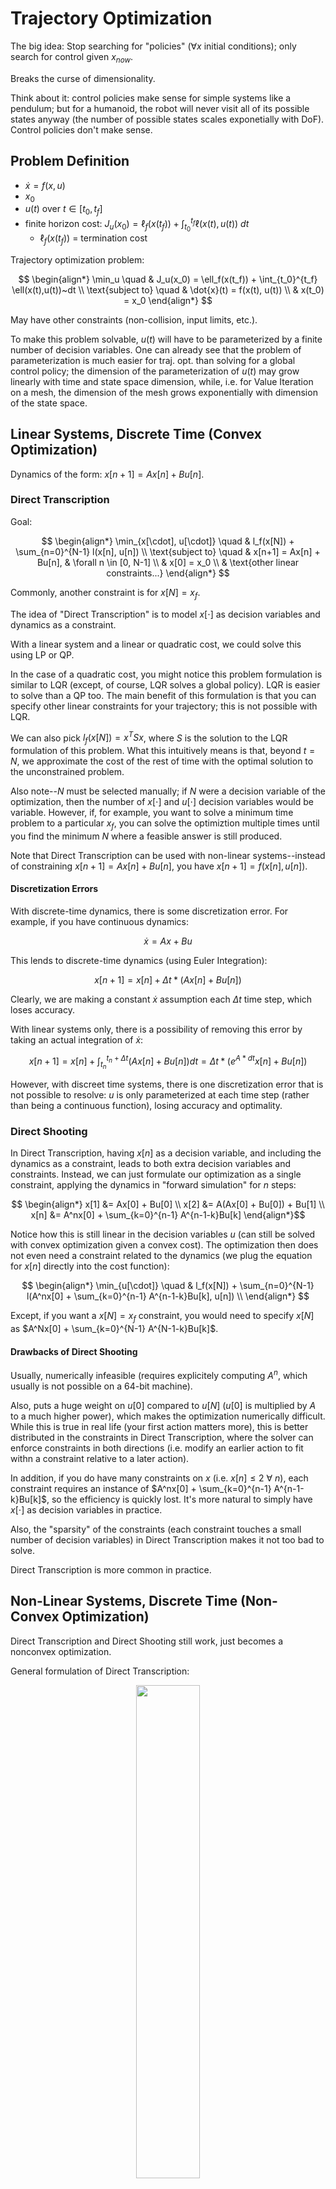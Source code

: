 # Trajectory Optimization

The big idea: Stop searching for "policies" ($\forall x$ initial conditions); only search for control given $x_{now}$.

Breaks the curse of dimensionality.

Think about it: control policies make sense for simple systems like a pendulum; but for a humanoid, the robot will never visit all of its possible states anyway (the number of possible states scales exponetially with DoF). Control policies don't make sense.

## Problem Definition

 - $\dot{x} = f(x,u)$
 - $x_0$
 - $u(t)$ over $t \in [t_0, t_f]$
 - finite horizon cost: $J_u(x_0) = \ell_f(x(t_f)) + \int_{t_0}^{t_f} \ell(x(t),u(t))~dt$
   - $\ell_f(x(t_f))$ = termination cost

Trajectory optimization problem:

$$ \begin{align*}
    \min_u \quad & J_u(x_0) = \ell_f(x(t_f)) + \int_{t_0}^{t_f} \ell(x(t),u(t))~dt \\
    \text{subject to} \quad & \dot{x}(t) = f(x(t), u(t)) \\
    & x(t_0) = x_0
\end{align*} $$

May have other constraints (non-collision, input limits, etc.).

To make this problem solvable, $u(t)$ will have to be parameterized by a finite number of decision variables. One can already see that the problem of parameterization is much easier for traj. opt. than solving for a global control policy; the dimension of the parameterization of $u(t)$ may grow linearly with time and state space dimension, while, i.e. for Value Iteration on a mesh, the dimension of the mesh grows exponentially with dimension of the state space.


## Linear Systems, Discrete Time (Convex Optimization)

Dynamics of the form: $x[n+1] = Ax[n] + Bu[n]$.

### Direct Transcription

Goal:

$$ \begin{align*}
    \min_{x[\cdot], u[\cdot]} \quad & l_f(x[N]) + \sum_{n=0}^{N-1} l(x[n], u[n]) \\
    \text{subject to} \quad & x[n+1] = Ax[n] + Bu[n], & \forall n \in [0, N-1] \\
    & x[0] = x_0 \\
    & \text{other linear constraints...}
\end{align*} $$

Commonly, another constraint is for $x[N] = x_f$.

The idea of "Direct Transcription" is to model $x[\cdot]$ as decision variables and dynamics as a constraint.

With a linear system and a linear or quadratic cost, we could solve this using LP or QP.

In the case of a quadratic cost, you might notice this problem formulation is similar to LQR (except, of course, LQR solves a global policy). LQR is easier to solve than a QP too. The main benefit of this formulation is that you can specify other linear constraints for your trajectory; this is not possible with LQR.

We can also pick $l_f(x[N]) = x^T S x$, where $S$ is the solution to the LQR formulation of this problem. What this intuitively means is that, beyond $t=N$, we approximate the cost of the rest of time with the optimal solution to the unconstrained problem.

Also note--$N$ must be selected manually; if $N$ were a decision variable of the optimization, then the number of $x[\cdot]$ and $u[\cdot]$ decision variables would be variable. However, if, for example, you want to solve a minimum time problem to a particular $x_f$, you can solve the optimiztion multiple times until you find the minimum $N$ where a feasible answer is still produced.

Note that Direct Transcription can be used with non-linear systems--instead of constraining $x[n+1] = Ax[n] + Bu[n]$, you have $x[n+1] = f(x[n], u[n])$.

#### Discretization Errors

With discrete-time dynamics, there is some discretization error. For example, if you have continuous dynamics:

$$ \dot{x} = Ax + Bu $$

This lends to discrete-time dynamics (using Euler Integration):

$$ x[n+1] = x[n] + \Delta t * (Ax[n] + Bu[n]) $$

Clearly, we are making a constant $\dot{x}$ assumption each $\Delta t$ time step, which loses accuracy.

With linear systems only, there is a possibility of removing this error by taking an actual integration of $\dot{x}$: 

$$ x[n+1] = x[n] + \int_{t_n}^{t_n + \Delta t} (Ax[n] + Bu[n])dt = \Delta t*(e^{A*dt} x[n] + Bu[n]) $$

However, with discreet time systems, there is one discretization error that is not possible to resolve: $u$ is only parameterized at each time step (rather than being a continuous function), losing accuracy and optimality.


### Direct Shooting

In Direct Transcription, having $x[n]$ as a decision variable, and including the dynamics as a constraint, leads to both extra decision variables and constraints. Instead, we can just formulate our optimization as a single constraint, applying the dynamics in "forward simulation" for $n$ steps:

$$ \begin{align*}
x[1] &= Ax[0] + Bu[0] \\
x[2] &= A(Ax[0] + Bu[0]) + Bu[1] \\
x[n] &= A^nx[0] + \sum_{k=0}^{n-1} A^{n-1-k}Bu[k]  \end{align*}$$

Notice how this is still linear in the decision variables $u$ (can still be solved with convex optimization given a convex cost). The optimization then does not even need a constraint related to the dynamics (we plug the equation for $x[n]$ directly into the cost function):

$$ \begin{align*}
    \min_{u[\cdot]} \quad & l_f(x[N]) + \sum_{n=0}^{N-1} l(A^nx[0] + \sum_{k=0}^{n-1} A^{n-1-k}Bu[k], u[n]) \\
\end{align*} $$

Except, if you want a $x[N] = x_f$ constraint, you would need to specify $x[N]$ as $A^Nx[0] + \sum_{k=0}^{N-1} A^{N-1-k}Bu[k]$.

#### Drawbacks of Direct Shooting

Usually, numerically infeasible (requires explicitely computing $A^n$, which usually is not possible on a 64-bit machine).

Also, puts a huge weight on $u[0]$ compared to $u[N]$ ($u[0]$ is multiplied by $A$ to a much higher power), which makes the optimization numerically difficult. While this is true in real life (your first action matters more), this is better distributed in the constraints in Direct Transcription, where the solver can enforce constraints in both directions (i.e. modify an earlier action to fit withn a constraint relative to a later action).

In addition, if you do have many constraints on $x$ (i.e. $x[n] \leq 2 ~\forall ~n$), each constraint requires an instance of $A^nx[0] + \sum_{k=0}^{n-1} A^{n-1-k}Bu[k]$, so the efficiency is quickly lost. It's more natural to simply have $x[\cdot]$ as decision variables in practice.

Also, the "sparsity" of the constraints (each constraint touches a small number of decision variables) in Direct Transcription makes it not too bad to solve. 

Direct Transcription is more common in practice.


## Non-Linear Systems, Discrete Time (Non-Convex Optimization)

Direct Transcription and Direct Shooting still work, just becomes a nonconvex optimization.

General formulation of Direct Transcription:

<center><img src="Media/direct_transcription_nonlinear.png" style="width:45%"/></center><br />

General formulation of Direct Shooting is also ~identical to the linear formulation, except you compose the nonlinear dynamics.

To better approximate continuous-time dynamics, you similarly perform an integration over $\dot{x}$ instead of an Euler integration:

<center><img src="Media/direct_transcription_nonlinear_continuous_time.png" style="width:45%"/></center><br />

There are also many numerical integrators that can perform this operation with varying speed/accuracy (https://drake.mit.edu/doxygen_cxx/group__integrators.html0). 


### Direct Collocation

In general, the formulation is very similar to direct transcription, except the input trajectory and state trajectory are parameterized as piecewise polynomial functions (specifically as first-order polynomials,and cubic polynomials, respectively).

The decision variables for the optimization are simply sample points in $u(t)$ and $x(t)$; for $u(t)$ (a first-order, linear polynomial), two samples fully define the trajectory. For $x(t)$ (a cubic spline), two samples, along with two derivatives at those samples (which can be computed using system dynamics from $x(t)$ and $u(t)$), can fully define the $x(t)$ trajectory. 

Clarification: there is a separate 1st order hold for $u(t)$ and cubic polynomial for $x(t)$ between each sample point.

The optimization does require constraints on the dynamics of the system: $x(t_{k+1}) = x(t_k) + \int_{t_k}^{t_{k+1}} f(x(t), u(t)) dt$. These constraints are applied at each collocation point of the system. The collocation points are chosen at the midpoints (in the time-axis) between each breakpoint. 

<center><img src="Media/collocation.png" style="width:45%"/></center><br />

where each $t(k)$ is a breakpoint time, and $h$ is the time step. Euler integration is used to apply the dynamics from $x(t_k)$ (sample point) to $x(t_{c,k})$ (collocation point). 

Overall, the optimization is expressed like so:


$$ \begin{align*}
    \min_{x[\cdot], u[\cdot]} \quad & l_f(x[N]) + \sum_{n=0}^{N-1} \Delta t * l(x[n], u[n]) \\
    \text{subject to} \quad & \dot{x}(t_{c,n}) = f(x(t_{c,n}), u(t_{c,n})), & \forall n \in [0, N-1] \\
    & x[0] = x_0 \\
    & \text{other linear constraints...}
\end{align*} $$

(Sidenote: we're also multiplying $\Delta t$ in the summation in the cost function because this is a continuous time formulation, where $\ell()$ returns the rate of change of cost.)

Most solvers will also allow you to apply an initial guess for $x[\cdot], u[\cdot]$.


## Trajectory Stabilization

The basic problem with direct transcription/shooting/collocation is that they solve for the trajectory given the initial state... and that is all. They don't use any feedback to ensure the robot actually follows that trajectory in real life.

Therefore, direct transcription/shooting/collocation are not enough in real life. Real life has small disturbances (plus, if you are using Euler Integration or an approximated method of integration to roll forward your dynamics, this introdues more inaccuracy) that will cause the system to miss the trajectory.

This is where Trajectory Stabilization comes into play.

### Local LQR (Linearizing around Trajectory)

Call $x_0(t)$ and $u_0(t)$ the trajectory points at time $t$. We will linearize around these points.

Then, $\tilde{x}(t) = x(t) - x_0(t)$ and $\tilde{u}(t) = u(t) - u_0(t)$.

Performing the linearization using a 1st-order Taylor Series:

$$\begin{align*}
    \dot{x}(t) &= f(x_0(t), u_0(t)) + \frac{\delta f}{\delta x} \bigg |_{x_0(t),u_0(t)}(x-x_0) + \frac{\delta f}{\delta u}\bigg |_{x_0(t),u_0(t)} (u-u_0) \\ 
    &= \dot{x}_0(t) + \frac{\delta f}{\delta x}\bigg |_{x_0(t),u_0(t)} (x-x_0(t)) + \frac{\delta f}{\delta u}(u-u_0(t)) \\
    \dot{\tilde{x}}(t) &= A(t)\tilde{x} + B(t)\tilde{u}

\end{align*}$$

Notice how $A$ and $B$ are no longer constant--we call this now a time-varying system.

LQR still works even if $A$ and $B$ are time-varying, and given a finite horizon ($t_f$ = time trajectory ends). The problem formulation looks almost identical to classic LQR:

$$ \min_{u(t)} \int_{0}^{t_f} \tilde x^T(t)Q \tilde x(t) + \tilde u^T(t)R \tilde u(t) ~dt $$

$$\dot{\tilde x}(t) = A(t) \tilde x(t) + B(t) \tilde u(t)$$

The solution looks like this (the optimal cost-to-go is now a function of time because the horizon is finite (intuitively, being at a far-away state at $t=0$ is much less bad thn being at a far-away state at $t$ close to $t_f$))  (where $S(t) \succ 0$):

$$J^*(x,t) = \tilde x^TS(t) \tilde x $$

$$\tilde u^* = -K(t) \tilde x$$

This simple control strategy--re-linearizing and re-applying LQR with a finite-horizon at a fixed loop speed--can achieve very robust control with real world disturbances.

Note: LQR assumes the target state can be reached by $t_f$. In the classic (infinite-horizon) LQR case, the target state can obviously be reached in infinite time. In the finite-horizon LQR case, we are giving the controller authority over the duration of the trajectory.

Note: using LQR to solve means we cannot add other constraints like input limits or state constraints.

Note: you ***can*** have even $Q$ and $R$ be functions of time.

Note: Having a cost-to-go function that is a function of time --> HJB equation is slightly different (has additional partial derivative w.r.t time term): 
$$ 0 = \min_u \bigg [\ell(x, u) + \frac{\delta J^*}{\delta  x} \bigg|_{x,t} f_c(x, u) + \frac{\delta J^*}{\delta  t} \bigg|_{x,t} \bigg ] $$

This means the solution for $S(t)$ is also different: $Q-S(t)B(t)R^{-1}B^T(t)S(t) + 2S(t)A(t) = -\dot{S}(t)$




#### Limitation of Time-Varying Linearization

Trajectories are solved as functions of time. Therefore, if there are unexpected forces/dynamics applied on the system, the nominal point around which linearization is done, $x_0, u_0$, will continue moving forward in time even though the system is no longer following the trajectory; in this case, $\tilde{x}$ and $\tilde{u}$ can increase significantly, making the linearization less and less accurate. The control policy can fail in this case.

Simply remapping time by always performing the linearization around the nearest $x, u$ on the trajectory to the current $x, u$, can introduce other instabilities, so is not a good option either. TODO: give example


### Time-Varying Lyapunov

If we locally linearize as with the "Local LQR" method, we can analyze the stability of the resulting time-varying system. We can write time-varying Lyapunov conditions:

$$\forall t \quad V(x, t) \succ 0, ~V(0, t) = 0$$
$$ \dot{V}(t, x) = \frac{\delta V}{\delta x} f(x) + \frac{\delta V}{\delta t} \preceq 0$$

Or, if we're interested in how much perturbation around the planned trajectory the system can take to still arrive at the target state (i.e. certifying regions of attraction):

$$ V(x, t) \leq \rho(t) \implies \dot{V}(x, t) \leq \dot{\rho}(t) \quad \forall t \in [t_0, t_f] $$

where we can parameterize $\rho(t)$ as a polynomial. 

Using LQR as our controller, we get an optimal cost-to-go function $ J^*(x) = x^T Sx $ (where $S \succ 0$) that we can use as our Lyapunov function (recall that cost-to-go functions are weakly decreasing). Then, $\rho(t)$ can be solved with an SOS optimization:

Common in practice is to actually sample discrete times along the trajectory and solve for $\rho$ at each sample to get an approximation of $\rho(t)$. To solve for each $\rho$, we use the method discussed in *4) Lyapunov Analysis*:

<center><img src="Media/roa_opt.png" style="width:45%"/></center><br />

where $d$ is a fixed positive integer, and we use the appropriate $A(t), B(t), K(t), S(t)$ for the sampled time.

Knowing $\rho(t)$ gives us an idea of the size of the region of stability for the system and controller (this is simply an analysis tool).


### Model Predictive Control (MPC)

**Repeat every time step:**
1. Estimate current state $\hat{x}$
2. Solve traj opt w/ $x[0] = \hat{x}$ for $N$ steps into the future ("receding horizon"), i.e. using direct collocation
3. Execute $u[0]$ and let dynamics evolve

Note: you must solve the traj opt multiple steps into the future even if you discard $u[1] ... u[N]$, since you cannot have an "optimal control" unless you consider the future.

Recursive feasibility is an important notion: if a feasible solution is found in one time step, it should not be lost in future time steps. The basic formultion of MPC does not have this; by having a receding horizon, essentially every time step, MPC adds a new constraint at a future time that has not been considered before; this constraint could cause sudden infeasibility. There are a few ideas to combat this:
 - Add a constraint that $x[k+N+1] = x^*$ (where $k$ is the current time step), where $x^*$ is the target state at the end of the trajectory. If the controller can get to $x^*$ by $t = k + N$, then it is sure to be feasible to get there in time steps beyond that. (This only works for short trajectories or very long horizons)
    - Extension: if you can define a "safe set" where you know the system can converge to $x^*$ from this set, constraint $x[k+N+1]$ to be in this set.
 - "heuristic penalty / heuristic constraint on the last couple of states" - TODO: update this


### Linear Model Predictive Control (MPC)

Same principle as MPC, but perform a linearization of the system around the current state at each time step, then perform linear optimal control (general MPC might just do a nonlinear optimization), i.e. with direct transcription or direct shooting. The reason for this is that convex optimization can give you guarantees of optimality and feasibility that non-convex optimization cannot.

This is also very similar to Local LQR, except we don't restrict ourselves to an LQR cost and optimization, so Linear MPC can still solve optimizations with other linear constraints. 

The downside to Linear MPC compared to Local LQR is 

You can, in fact combine Local LQR and Linear MPC, using LQR if you know you are far from the linear constraints, and switching to MPC otherwise. Local LQR is more computationally efficient, and Local LQR is more tractable for analysis (i.e. SOS optimization for verifying regions of attraction).



## Case Study: Perching Plane
1. Direct Collocation to solve trajectory
2. Linearization + LQR to stabilize along trajectory
3. Cost-to-go from LQR as Lyapunov function (cost-to-go strictly decreases each time step)
4. Find largest $\rho(t)$


## iLQR (Iterative LQR)

iLQR full code example: https://deepnote.com/workspace/michael-zengs-workspace-61364779-69ef-470a-9f8e-02bf2b4f369c/project/10-Trajectory-Optimization-Duplicate-604fbbf9-5cbe-438f-ab43-250212f50cd7/notebook/ilqr_driving-6003b030a7da40b2ab690aa54e6242d9

iLQR is a method of *trajectory optimization* (comparable to Direct Collocation or Direct Transcription). It is frequently paired with trajectory stabilization techniques like MPC.

The algorithm begins with an initial guess for the trajectory (i.e. linear interpolation between initial and target state) $\bar{\mathbf{x}}[\cdot], \bar{\mathbf{u}}[\cdot]$, and iteratively switches between solving Local LQR-like problems along the trajectory using approximated costs/dynamics to calculate the optimal control, and rolling these controls forward (with true costs/dynamics) to evaluate true performance of the controller and derive a new "guess" for the trajectory.

<!-- (note that $\bar{\mathbf{u}}[\cdot]$ does not matter in the initial guess--it will be overridden in the first ).  -->

**In detail, these are the steps of the algorithm:**

1. Backward Pass: The broad goal of the backward pass is to find the optimal control policy $\delta \mathbf{u}[n]^*$ that minimizes the quadratic Taylor approximation (around $\bar{\mathbf{x}}[n], \bar{\mathbf{u}}[n]$) of the Q-function $Q(\mathbf{x}[n], \mathbf{u}[n])$.

The Q-function is a recursive measure of total cost. It is defined according to the Bellman equation (recall that $Q$ is dependent on both state and action; $V$ is only dependent on state assuming you take the optimal action at that state ($Q(x[n], u^*[n]) = V(x[n])$)):

$$ Q(\mathbf{x}[n], \mathbf{u}[n]) = \ell(\mathbf{x}[n], \mathbf{u}[n])  + V(\mathbf{x}[n+1]) $$
$$ V(\mathbf{x}[n]) = \ell_f(\mathbf{x}[N]) $$

In other words, each backward pass, our primary goal is (with a quadratic approximation of the Q-function), for all $n$:

$$ \begin{aligned} \delta \mathbf{u}[n]^* &= {\arg\!\min}_{\delta \mathbf{u}[n]} \quad Q(\mathbf{x}[n], \mathbf{u}[n])  \\ 
&= {\arg\!\min}_{\delta \mathbf{u}[n]} \quad Q_n  + \begin{bmatrix} Q_{\mathbf{x},n} \\  Q_{\mathbf{u},n} \end{bmatrix} ^T  \begin{bmatrix} \delta \mathbf{x}[n] \\ \delta \mathbf{u}[n] \end{bmatrix} + \frac{1}{2}\begin{bmatrix} \delta \mathbf{x}[n] \\ \delta \mathbf{u}[n] \end{bmatrix} ^T \begin{bmatrix} Q_{\mathbf{xx},n} &  Q_{\mathbf{ux},n}^T\\  Q_{\mathbf{ux},n} & Q_{\mathbf{uu},n}\end{bmatrix}\begin{bmatrix} \delta \mathbf{x}[n] \\ \delta \mathbf{u}[n] \end{bmatrix} \end{aligned} $$

Note about notation: all $Q$ with $n$ in the subscript are evaluated at $\bar{\mathbf{x}}[n], \bar{\mathbf{u}}[n]$. The subscripts with $\mathbf{x}$ or $\mathbf{u}$ denote partial derivatives with respect to those variables.

We solve the backward pass starting from $n=N$ to $n=0$, because of the recursive nature of the Bellman equation (the value function is known only at $n=N$ and must be solved backwards to $n=0$).

To solve this $\arg\!\min_{\delta \mathbf{u}[n]}$ problem, we need to express $Q_{\mathbf{x},n}, Q_{\mathbf{u},n}, Q_{\mathbf{xx},n}, Q_{\mathbf{ux},n},$ and $Q_{\mathbf{uu},n}$ in terms of $\mathbf{x}$ and $\mathbf{u}$, which is not trivial. We can look back to the Bellman equation to try to express all the partials of $Q$ as partials of $\ell[n]$ and $V[n+1]$, since $\ell[n]$ and $V[n+1]$ are known equations in terms of $\mathbf{x}$ and $\mathbf{u}$ (we can assume by inductive hypothesis that the $V[n+1]$ and its partials were solved in the previous iteration with a base case at iteration 0: $V(\mathbf{x}[n]) = \ell_f(\mathbf{x}[N])$). We simply expand both sides of the Bellman equation using 2nd order Taylor Approximations:

$$ \begin{aligned} Q(\mathbf{x}[n], \mathbf{u}[n]) & \approx \ell_n + \begin{bmatrix}\ell_{\mathbf{x},n} \\  \ell_{\mathbf{u},n} \end{bmatrix} ^T  \begin{bmatrix} \delta \mathbf{x}[n] \\ \delta \mathbf{u}[n] \end{bmatrix} + \frac{1}{2}\begin{bmatrix} \delta \mathbf{x}[n] \\ \delta \mathbf{u}[n] \end{bmatrix} ^T \begin{bmatrix}\ell_{\mathbf{xx},n} &  \ell_{\mathbf{ux},n}^T\\  \ell_{\mathbf{ux},n} & \ell_{\mathbf{uu},n}\end{bmatrix} \begin{bmatrix} \delta \mathbf{x}[n] \\ \delta \mathbf{u}[n] \end{bmatrix}, \\ & \quad + V_{n+1} + V_{\mathbf{x},n+1}^T  \delta \mathbf{x}[n+1] + \frac{1}{2}\delta \mathbf{x}[n+1]^T V_{\mathbf{xx},n+1} \delta \mathbf{x}[n+1], \\& = Q_n + \begin{bmatrix} Q_{\mathbf{x},n} \\  Q_{\mathbf{u},n} \end{bmatrix} ^T  \begin{bmatrix} \delta \mathbf{x}[n] \\ \delta \mathbf{u}[n] \end{bmatrix} + \frac{1}{2}\begin{bmatrix} \delta \mathbf{x}[n] \\ \delta \mathbf{u}[n] \end{bmatrix} ^T \begin{bmatrix} Q_{\mathbf{xx},n} & Q_{\mathbf{ux},n}^T\\  Q_{\mathbf{ux},n} & Q_{\mathbf{uu},n}\end{bmatrix} \begin{bmatrix} \delta \mathbf{x}[n] \\ \delta \mathbf{u}[n] \end{bmatrix}.\end{aligned} $$

We'll need to expand out $\delta \mathbf{x}[n+1]$ in terms of $\mathbf{x}$ and $\mathbf{u}$:

$$
\begin{aligned}
\delta \mathbf{x}[n+1] & = \mathbf{x}[n+1] - \bar{\mathbf{x}}[n+1] \\
& = \mathbf{f}_n + \begin{bmatrix} \mathbf{f}_{\mathbf{x},n} & \mathbf{f}_{\mathbf{u},n} \end{bmatrix} 
\begin{bmatrix} \delta \mathbf{x}[n] \\ \delta \mathbf{u}[n] \end{bmatrix} - \bar{\mathbf{x}}[n+1] \\
& = \mathbf{f}_n + \begin{bmatrix} \mathbf{f}_{\mathbf{x},n} & \mathbf{f}_{\mathbf{u},n} \end{bmatrix} 
\begin{bmatrix} \delta \mathbf{x}[n] \\ \delta \mathbf{u}[n] \end{bmatrix} - \mathbf{f}(\bar{\mathbf{x}}[n], \bar{\mathbf{u}}[n]) \\
& = \begin{bmatrix} \mathbf{f}_{\mathbf{x},n} & \mathbf{f}_{\mathbf{u},n} \end{bmatrix} 
\begin{bmatrix} \delta \mathbf{x}[n] \\ \delta \mathbf{u}[n] \end{bmatrix}.
\end{aligned}
$$


Plugging in the value for $\delta \mathbf{x}[n+1]$ into the expanded Bellman equation:

$$ \begin{aligned} Q(\mathbf{x}[n], \mathbf{u}[n]) & \approx \ell_n + \begin{bmatrix}\ell_{\mathbf{x},n} \\  \ell_{\mathbf{u},n} \end{bmatrix} ^T  \begin{bmatrix} \delta \mathbf{x}[n] \\ \delta \mathbf{u}[n] \end{bmatrix} + \frac{1}{2}\begin{bmatrix} \delta \mathbf{x}[n] \\ \delta \mathbf{u}[n] \end{bmatrix} ^T \begin{bmatrix}\ell_{\mathbf{xx},n} &  \ell_{\mathbf{ux},n}^T\\  \ell_{\mathbf{ux},n} & \ell_{\mathbf{uu},n}\end{bmatrix} \begin{bmatrix} \delta \mathbf{x}[n] \\ \delta \mathbf{u}[n] \end{bmatrix}, 

\\ & \quad + V_{n+1} + V_{\mathbf{x},n+1}^T  \begin{bmatrix}\mathbf{f}_{\mathbf{x},n} &  \mathbf{f}_{\mathbf{u},n} \end{bmatrix}   \begin{bmatrix} \delta \mathbf{x}[n] \\ \delta \mathbf{u}[n] \end{bmatrix} + \frac{1}{2} \begin{bmatrix} \delta \mathbf{x}[n] \\ \delta \mathbf{u}[n] \end{bmatrix}^T \begin{bmatrix}\mathbf{f}_{\mathbf{x},n}^T \\  \mathbf{f}_{\mathbf{u},n}^T \end{bmatrix}  V_{\mathbf{xx},n+1} \begin{bmatrix}\mathbf{f}_{\mathbf{x},n} &  \mathbf{f}_{\mathbf{u},n} \end{bmatrix}   \begin{bmatrix} \delta \mathbf{x}[n] \\ \delta \mathbf{u}[n] \end{bmatrix}, 

\\& = Q_n + \begin{bmatrix} Q_{\mathbf{x},n} \\  Q_{\mathbf{u},n} \end{bmatrix} ^T  \begin{bmatrix} \delta \mathbf{x}[n] \\ \delta \mathbf{u}[n] \end{bmatrix} + \frac{1}{2}\begin{bmatrix} \delta \mathbf{x}[n] \\ \delta \mathbf{u}[n] \end{bmatrix} ^T \begin{bmatrix} Q_{\mathbf{xx},n} & Q_{\mathbf{ux},n}^T\\  Q_{\mathbf{ux},n} & Q_{\mathbf{uu},n}\end{bmatrix} \begin{bmatrix} \delta \mathbf{x}[n] \\ \delta \mathbf{u}[n] \end{bmatrix}.\end{aligned} $$

Finally, to get values of $Q_{\mathbf{x},n}, Q_{\mathbf{u},n}, Q_{\mathbf{xx},n}, Q_{\mathbf{ux},n},$ and $Q_{\mathbf{uu},n}$, we compare coefficients of each term on the left and rght side of the equation. In the end, we get:

$$ Q_{\mathbf{x},n} = \ell_\mathbf{x}^T + V_\mathbf{x}^T \mathbf{f}_\mathbf{x} \\
Q_{\mathbf{u},n} = \ell_\mathbf{u}^T + V_\mathbf{x}^T \mathbf{f}_\mathbf{u} \\
Q_{\mathbf{xx},n} = \ell_\mathbf{xx}^T + \mathbf{f}_\mathbf{x}^T V_\mathbf{xx} \mathbf{f}_\mathbf{x} \\
Q_{\mathbf{ux},n} = \ell_\mathbf{ux}^T + \mathbf{f}_\mathbf{u}^T V_\mathbf{xx} \mathbf{f}_\mathbf{x} \\
Q_{\mathbf{uu},n} = \ell_\mathbf{uu}^T + \mathbf{f}_\mathbf{u}^T V_\mathbf{xx} \mathbf{f}_\mathbf{u} $$

Now, we can solve for $\arg\!\min_{\delta \mathbf{u}[n]}$ by taking the derivative of the Q-function (notice that the Q-funtion is quadratic) and setting it to 0:

$$
0 = \frac{\partial}{\partial \delta \mathbf{u}[n]} \bigg ( Q_n  + \begin{bmatrix} Q_{\mathbf{x},n} \\  Q_{\mathbf{u},n} \end{bmatrix} ^T  \begin{bmatrix} \delta \mathbf{x}[n] \\ \delta \mathbf{u}[n] \end{bmatrix} + \frac{1}{2}\begin{bmatrix} \delta \mathbf{x}[n] \\ \delta \mathbf{u}[n] \end{bmatrix} ^T \begin{bmatrix} Q_{\mathbf{xx},n} &  Q_{\mathbf{ux},n}^T\\  Q_{\mathbf{ux},n} & Q_{\mathbf{uu},n}\end{bmatrix}\begin{bmatrix} \delta \mathbf{x}[n] \\ \delta \mathbf{u}[n] \end{bmatrix} \bigg )
$$

Expanding the right side of this equation (and ommitting terms without $\delta \mathbf{u}[n]$):

$$
0 =\frac{\partial}{\partial \delta \mathbf{u}[n]} \bigg ( Q_{\mathbf{u},n}^T \delta \mathbf{u}[n] + 2 \delta \mathbf{x}[n]^T Q_{\mathbf{ux},n}^T \delta \mathbf{u}[n] + \delta \mathbf{u}[n]^T Q_{\mathbf{uu},n} \delta \mathbf{u}[n] \bigg )~~~~~~~~~
$$

We get a solution of the form: $\delta \mathbf{u}[n]^* = k + K \delta \mathbf{x}[n]$, with:

$$
k = -Q_{\mathbf{uu}}^{-1} Q_\mathbf{u} \\
K = -Q_{\mathbf{uu}}^{-1} Q_\mathbf{ux}
$$

Finally, we solve for $V_{x,n}$ and $V_{xx,}$, since these will be used in the next iteration of the backward pass. The idea here is simple: realize that $V(x[n]) = Q(x[n],u[n]^*)$ by definition. Then, we can simply plug in $\delta \mathbf{u}[n]^*$ into the equation for the Q-function, then equate this to the V-function, and express $V_{x,n}$ and $V_{xx,}$ in terms of the partials of $Q$. In detail:

<center><img src="Media/ilqr_solving_for_v_function_partials.jpg" style="width:100%"/></center><br />

2. Forward Pass: Now that the backward pass has solved $\delta \mathbf{u}[n]^*$, the forward pass applies $\delta \mathbf{u}[n]^*$ to the original (nonlinear) system dynamics for each time step in the trajectory, while keeping track of running total cost. (This is as simple as it sounds). This will result in a new, likely different $\mathbf{x}[n], \mathbf{u}[n]$ than the nominal trajectory. 

Repeat these two steps process until convergence (the total cost stops decreasing between interations). As iterations progress, the trajectory should tend toward optimal with second order convergence (very fast), as the linearizations of the dynamics get better and better as the trajectory changes less between iterations.



#### Convergence Guarantees

With differentiable dynamics, iLQR will always converge to a *locally* optimal solution. At each time step, we pick an optimal policy that minimizes the cost; so the total cost will always reduce.

(If the dynamics are not differentiable, you can clearly see how the math above will not work; you cannot compute any partials of $\mathbf{f}$).

iLQR will not solve globally optimal trajectory optimization because the optimization at each time step is based on a local linearization; this makes iLQR's notion of optimality local by nature.


#### Main Advantage of iLQR

The primary advantage is for nonlinear systems; for any of the other methods described above (direct transcription, direct shooting, direct collocation), non-convex optimization is required to solve. Meanwhile, iLQR can rely on only convex optimization (at the expense of sacrificing global optimality), which makes it generally more computationally efficient.




### DDP (Differential Dynamics Programming)

Very similar to iLQR, except, instead of taking a linear approximation of the system dynamics, you take a quadratic approximation. Of course, this will have a slight impact on the math in the backward pass.
